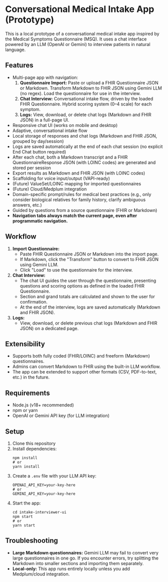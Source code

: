 # Conversational Medical Intake App (Prototype)

This is a local prototype of a conversational medical intake app inspired by the Medical Symptoms Questionnaire (MSQ). It uses a chat interface powered by an LLM (OpenAI or Gemini) to interview patients in natural language.

## Features
- Multi-page app with navigation:
  1. **Questionnaire Import:** Paste or upload a FHIR Questionnaire JSON or Markdown. Transform Markdown to FHIR JSON using Gemini LLM (no regex). Load the questionnaire for use in the interview.
  2. **Chat Interview:** Conversational intake flow, driven by the loaded FHIR Questionnaire. Hybrid scoring system (0–4 scale) for each symptom.
  3. **Logs:** View, download, or delete chat logs (Markdown and FHIR JSON) in a full-page UI.
- Responsive chat UI (works on mobile and desktop)
- Adaptive, conversational intake flow
- Local storage of responses and chat logs (Markdown and FHIR JSON, grouped by day/session)
- Logs are saved automatically at the end of each chat session (no explicit End Chat button required)
- After each chat, both a Markdown transcript and a FHIR QuestionnaireResponse JSON (with LOINC codes) are generated and stored per session
- Export results as Markdown and FHIR JSON (with LOINC codes)
- Scaffolding for voice input/output (VAPI-ready)
- (Future) ValueSet/LOINC mapping for imported questionnaires
- (Future) Cloud/Medplum integration
- Domain-specific prompt/rules for medical best practices (e.g., only consider biological relatives for family history, clarify ambiguous answers, etc.)
- Guided by questions from a source questionnaire (FHIR or Markdown)
- **Navigation tabs always match the current page, even after programmatic navigation.**

## Workflow
1. **Import Questionnaire:**
   - Paste FHIR Questionnaire JSON or Markdown into the import page.
   - If Markdown, click the "Transform" button to convert to FHIR JSON using Gemini LLM.
   - Click "Load" to use the questionnaire for the interview.
2. **Chat Interview:**
   - The chat UI guides the user through the questionnaire, presenting questions and scoring options as defined in the loaded FHIR Questionnaire.
   - Section and grand totals are calculated and shown to the user for confirmation.
   - At the end of the interview, logs are saved automatically (Markdown and FHIR JSON).
3. **Logs:**
   - View, download, or delete previous chat logs (Markdown and FHIR JSON) on a dedicated page.

## Extensibility
- Supports both fully coded (FHIR/LOINC) and freeform (Markdown) questionnaires.
- Admins can convert Markdown to FHIR using the built-in LLM workflow.
- The app can be extended to support other formats (CSV, PDF-to-text, etc.) in the future.

## Requirements
- Node.js (v18+ recommended)
- npm or yarn
- OpenAI or Gemini API key (for LLM integration)

## Setup
1. Clone this repository
2. Install dependencies:
   ```
   npm install
   # or
   yarn install
   ```
3. Create a `.env` file with your LLM API key:
   ```
   OPENAI_API_KEY=your-key-here
   # or
   GEMINI_API_KEY=your-key-here
   ```
4. Start the app:
   ```
   cd intake-interviewer-ui
   npm start
   # or
   yarn start
   ```

## Troubleshooting
- **Large Markdown questionnaires:** Gemini LLM may fail to convert very large questionnaires in one go. If you encounter errors, try splitting the Markdown into smaller sections and importing them separately.
- **Local-only:** This app runs entirely locally unless you add Medplum/cloud integration.